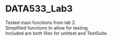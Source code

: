 # DATA533_Lab3
Tested main functions from lab 2.  
Simplified functions to allow for testing.  
Included are both files for unittest and TestSuite.   
